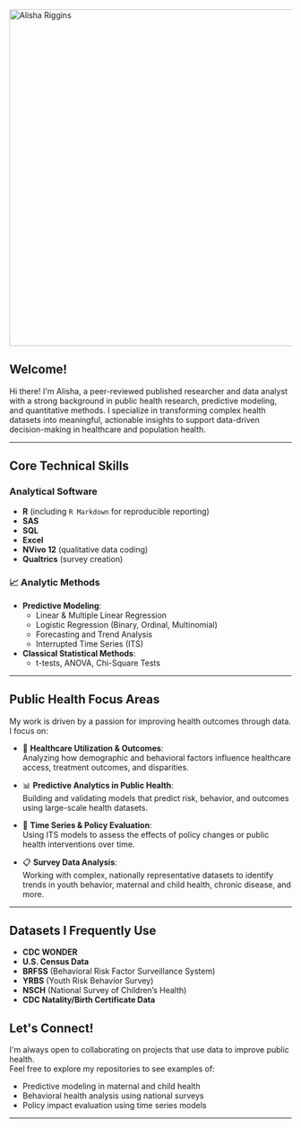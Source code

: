 
<img width="2000" height="600" alt="Alisha Riggins" src="https://github.com/user-attachments/assets/22a51d19-7b3c-46f2-90e1-8666442efaa9" />

## Welcome!

Hi there! I'm Alisha, a peer-reviewed published researcher and data analyst with a strong background in public health research, predictive modeling, and quantitative methods. I specialize in transforming complex health
  datasets into meaningful, actionable insights to support data-driven decision-making in healthcare and population health.

---

## Core Technical Skills

### Analytical Software
- **R** (including `R Markdown` for reproducible reporting)
- **SAS**
- **SQL**
- **Excel**
- **NVivo 12** (qualitative data coding)
- **Qualtrics** (survey creation)

### 📈 Analytic Methods
- **Predictive Modeling**:
  - Linear & Multiple Linear Regression  
  - Logistic Regression (Binary, Ordinal, Multinomial)  
  - Forecasting and Trend Analysis  
  - Interrupted Time Series (ITS)  
- **Classical Statistical Methods**:
  - t-tests, ANOVA, Chi-Square Tests

---

## Public Health Focus Areas

My work is driven by a passion for improving health outcomes through data. I focus on:

- 🏥 **Healthcare Utilization & Outcomes**:  
  Analyzing how demographic and behavioral factors influence healthcare access, treatment outcomes, and disparities.

- 📊 **Predictive Analytics in Public Health**:  
  Building and validating models that predict risk, behavior, and outcomes using large-scale health datasets.

- 📅 **Time Series & Policy Evaluation**:  
  Using ITS models to assess the effects of policy changes or public health interventions over time.

- 📋 **Survey Data Analysis**:  
  Working with complex, nationally representative datasets to identify trends in youth behavior, maternal and child health, chronic disease, and more.

---

## Datasets I Frequently Use

- **CDC WONDER**  
- **U.S. Census Data**  
- **BRFSS** (Behavioral Risk Factor Surveillance System)  
- **YRBS** (Youth Risk Behavior Survey)  
- **NSCH** (National Survey of Children’s Health)  
- **CDC Natality/Birth Certificate Data**

## Let's Connect!

I'm always open to collaborating on projects that use data to improve public health.  
Feel free to explore my repositories to see examples of:
- Predictive modeling in maternal and child health  
- Behavioral health analysis using national surveys  
- Policy impact evaluation using time series models

---
